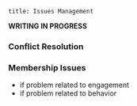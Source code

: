 ```
title: Issues Management
```

**WRITING IN PROGRESS**


### Conflict Resolution


### Membership Issues

- if problem related to engagement
- if problem related to behavior 
